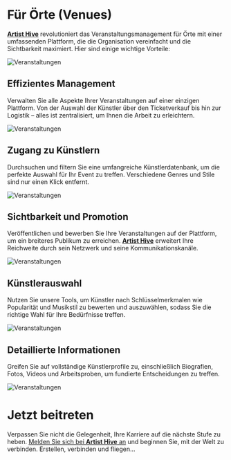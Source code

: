 # Für Örte (Venues)

[**Artist Hive**](https://www.artist-hive.com/) revolutioniert das Veranstaltungsmanagement für Örte mit einer umfassenden Plattform, die die Organisation vereinfacht und die Sichtbarkeit maximiert. Hier sind einige wichtige Vorteile:

![Veranstaltungen](https://npcarlos.co/artistsHive_mocks/IndustryOffer/places_intro.jpg)

## Effizientes Management

Verwalten Sie alle Aspekte Ihrer Veranstaltungen auf einer einzigen Plattform. Von der Auswahl der Künstler über den Ticketverkauf bis hin zur Logistik – alles ist zentralisiert, um Ihnen die Arbeit zu erleichtern.

![Veranstaltungen](https://npcarlos.co/artistsHive_mocks/IndustryOffer/places_decision_making.jpg)

## Zugang zu Künstlern

Durchsuchen und filtern Sie eine umfangreiche Künstlerdatenbank, um die perfekte Auswahl für Ihr Event zu treffen. Verschiedene Genres und Stile sind nur einen Klick entfernt.

![Veranstaltungen](https://npcarlos.co/artistsHive_mocks/IndustryOffer/culture.jpg)

## Sichtbarkeit und Promotion

Veröffentlichen und bewerben Sie Ihre Veranstaltungen auf der Plattform, um ein breiteres Publikum zu erreichen. [**Artist Hive**](https://www.artist-hive.com/) erweitert Ihre Reichweite durch sein Netzwerk und seine Kommunikationskanäle.

![Veranstaltungen](https://npcarlos.co/artistsHive_mocks/IndustryOffer/places_public.jpg)

## Künstlerauswahl

Nutzen Sie unsere Tools, um Künstler nach Schlüsselmerkmalen wie Popularität und Musikstil zu bewerten und auszuwählen, sodass Sie die richtige Wahl für Ihre Bedürfnisse treffen.

![Veranstaltungen](https://npcarlos.co/artistsHive_mocks/IndustryOffer/battle.jpg)

## Detaillierte Informationen

Greifen Sie auf vollständige Künstlerprofile zu, einschließlich Biografien, Fotos, Videos und Arbeitsproben, um fundierte Entscheidungen zu treffen.

![Veranstaltungen](https://npcarlos.co/artistsHive_mocks/IndustryOffer/artists_trends.jpg)

# Jetzt beitreten

Verpassen Sie nicht die Gelegenheit, Ihre Karriere auf die nächste Stufe zu heben. [Melden Sie sich bei **Artist Hive** an](https://www.artist-hive.com/signup) und beginnen Sie, mit der Welt zu verbinden. Erstellen, verbinden und fliegen...
